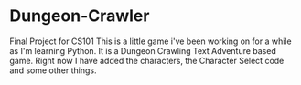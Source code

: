 # Dungeon-Crawler
Final Project for CS101
This is a little game i've been working on for a while as I'm learning Python. It is a Dungeon Crawling Text Adventure based game. Right now I have added the characters, the Character Select code and some other things.

